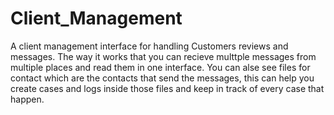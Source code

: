 # Client_Management
A client management interface for handling Customers reviews and messages.
The way it works that you can recieve multtple messages from multiple places and read them in one interface.
You can alse see files for contact which are the contacts that send the messages, this can help you create cases and logs inside those files
and keep in track of every case that happen.
